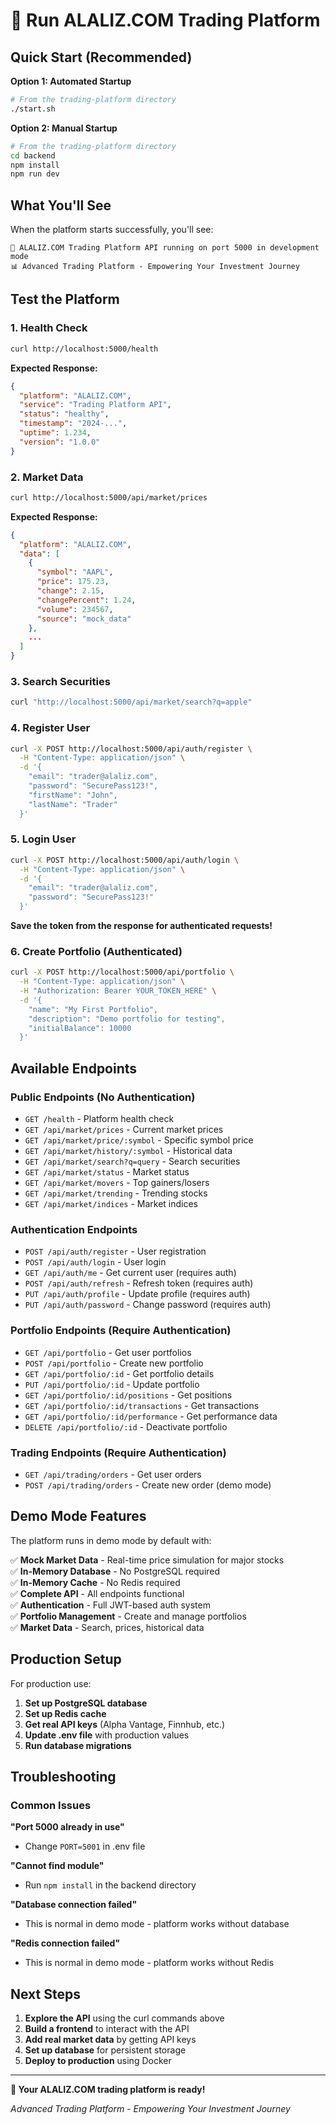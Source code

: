 # 🚀 Run ALALIZ.COM Trading Platform

## Quick Start (Recommended)

**Option 1: Automated Startup**
```bash
# From the trading-platform directory
./start.sh
```

**Option 2: Manual Startup**
```bash
# From the trading-platform directory
cd backend
npm install
npm run dev
```

## What You'll See

When the platform starts successfully, you'll see:

```
🚀 ALALIZ.COM Trading Platform API running on port 5000 in development mode
📊 Advanced Trading Platform - Empowering Your Investment Journey
```

## Test the Platform

### 1. Health Check
```bash
curl http://localhost:5000/health
```

**Expected Response:**
```json
{
  "platform": "ALALIZ.COM",
  "service": "Trading Platform API",
  "status": "healthy",
  "timestamp": "2024-...",
  "uptime": 1.234,
  "version": "1.0.0"
}
```

### 2. Market Data
```bash
curl http://localhost:5000/api/market/prices
```

**Expected Response:**
```json
{
  "platform": "ALALIZ.COM",
  "data": [
    {
      "symbol": "AAPL",
      "price": 175.23,
      "change": 2.15,
      "changePercent": 1.24,
      "volume": 234567,
      "source": "mock_data"
    },
    ...
  ]
}
```

### 3. Search Securities
```bash
curl "http://localhost:5000/api/market/search?q=apple"
```

### 4. Register User
```bash
curl -X POST http://localhost:5000/api/auth/register \
  -H "Content-Type: application/json" \
  -d '{
    "email": "trader@alaliz.com",
    "password": "SecurePass123!",
    "firstName": "John",
    "lastName": "Trader"
  }'
```

### 5. Login User
```bash
curl -X POST http://localhost:5000/api/auth/login \
  -H "Content-Type: application/json" \
  -d '{
    "email": "trader@alaliz.com",
    "password": "SecurePass123!"
  }'
```

**Save the token from the response for authenticated requests!**

### 6. Create Portfolio (Authenticated)
```bash
curl -X POST http://localhost:5000/api/portfolio \
  -H "Content-Type: application/json" \
  -H "Authorization: Bearer YOUR_TOKEN_HERE" \
  -d '{
    "name": "My First Portfolio",
    "description": "Demo portfolio for testing",
    "initialBalance": 10000
  }'
```

## Available Endpoints

### Public Endpoints (No Authentication)
- `GET /health` - Platform health check
- `GET /api/market/prices` - Current market prices
- `GET /api/market/price/:symbol` - Specific symbol price
- `GET /api/market/history/:symbol` - Historical data
- `GET /api/market/search?q=query` - Search securities
- `GET /api/market/status` - Market status
- `GET /api/market/movers` - Top gainers/losers
- `GET /api/market/trending` - Trending stocks
- `GET /api/market/indices` - Market indices

### Authentication Endpoints
- `POST /api/auth/register` - User registration
- `POST /api/auth/login` - User login
- `GET /api/auth/me` - Get current user (requires auth)
- `POST /api/auth/refresh` - Refresh token (requires auth)
- `PUT /api/auth/profile` - Update profile (requires auth)
- `PUT /api/auth/password` - Change password (requires auth)

### Portfolio Endpoints (Require Authentication)
- `GET /api/portfolio` - Get user portfolios
- `POST /api/portfolio` - Create new portfolio
- `GET /api/portfolio/:id` - Get portfolio details
- `PUT /api/portfolio/:id` - Update portfolio
- `GET /api/portfolio/:id/positions` - Get positions
- `GET /api/portfolio/:id/transactions` - Get transactions
- `GET /api/portfolio/:id/performance` - Get performance data
- `DELETE /api/portfolio/:id` - Deactivate portfolio

### Trading Endpoints (Require Authentication)
- `GET /api/trading/orders` - Get user orders
- `POST /api/trading/orders` - Create new order (demo mode)

## Demo Mode Features

The platform runs in demo mode by default with:

✅ **Mock Market Data** - Real-time price simulation for major stocks  
✅ **In-Memory Database** - No PostgreSQL required  
✅ **In-Memory Cache** - No Redis required  
✅ **Complete API** - All endpoints functional  
✅ **Authentication** - Full JWT-based auth system  
✅ **Portfolio Management** - Create and manage portfolios  
✅ **Market Data** - Search, prices, historical data  

## Production Setup

For production use:

1. **Set up PostgreSQL database**
2. **Set up Redis cache**
3. **Get real API keys** (Alpha Vantage, Finnhub, etc.)
4. **Update .env file** with production values
5. **Run database migrations**

## Troubleshooting

### Common Issues

**"Port 5000 already in use"**
- Change `PORT=5001` in .env file

**"Cannot find module"**
- Run `npm install` in the backend directory

**"Database connection failed"**
- This is normal in demo mode - platform works without database

**"Redis connection failed"**
- This is normal in demo mode - platform works without Redis

## Next Steps

1. **Explore the API** using the curl commands above
2. **Build a frontend** to interact with the API
3. **Add real market data** by getting API keys
4. **Set up database** for persistent storage
5. **Deploy to production** using Docker

---

**🎉 Your ALALIZ.COM trading platform is ready!**

*Advanced Trading Platform - Empowering Your Investment Journey*